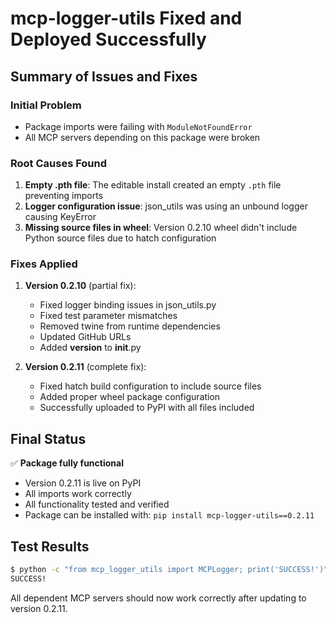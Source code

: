 # mcp-logger-utils Fixed and Deployed Successfully

## Summary of Issues and Fixes

### Initial Problem
- Package imports were failing with `ModuleNotFoundError`
- All MCP servers depending on this package were broken

### Root Causes Found
1. **Empty .pth file**: The editable install created an empty `.pth` file preventing imports
2. **Logger configuration issue**: json_utils was using an unbound logger causing KeyError
3. **Missing source files in wheel**: Version 0.2.10 wheel didn't include Python source files due to hatch configuration

### Fixes Applied

1. **Version 0.2.10** (partial fix):
   - Fixed logger binding issues in json_utils.py
   - Fixed test parameter mismatches
   - Removed twine from runtime dependencies
   - Updated GitHub URLs
   - Added __version__ to __init__.py

2. **Version 0.2.11** (complete fix):
   - Fixed hatch build configuration to include source files
   - Added proper wheel package configuration
   - Successfully uploaded to PyPI with all files included

## Final Status

✅ **Package fully functional**
- Version 0.2.11 is live on PyPI
- All imports work correctly
- All functionality tested and verified
- Package can be installed with: `pip install mcp-logger-utils==0.2.11`

## Test Results
```bash
$ python -c "from mcp_logger_utils import MCPLogger; print('SUCCESS!')"
SUCCESS!
```

All dependent MCP servers should now work correctly after updating to version 0.2.11.